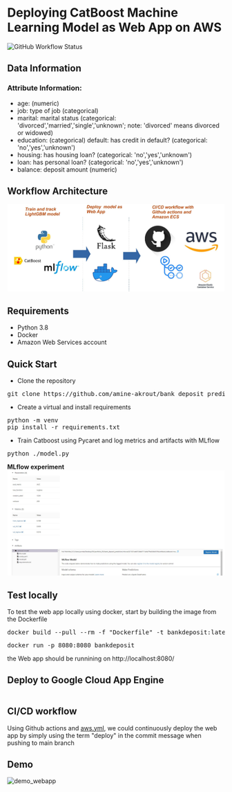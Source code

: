# Deploying CatBoost Machine Learning Model as Web App on AWS  
![GitHub Workflow Status](https://img.shields.io/github/workflow/status/amine-akrout/bank_deposit_prediction/Deploy%20to%20Amazon%20ECS)

## Data Information

### Attribute Information:
- age: (numeric)
- job: type of job (categorical)
- marital: marital status (categorical: 'divorced','married','single','unknown'; note: 'divorced' means divorced or widowed)
- education: (categorical)
default: has credit in default? (categorical: 'no','yes','unknown')
- housing: has housing loan? (categorical: 'no','yes','unknown')
- loan: has personal loan? (categorical: 'no','yes','unknown')
- balance: deposit amount (numeric)

## Workflow Architecture
![workflow_architecture](./demo/workflow_architecture.JPG) 

## Requirements
* Python 3.8
* Docker
* Amazon Web Services account

## Quick Start
* Clone the repository
<pre>
git clone https://github.com/amine-akrout/bank_deposit_prediction
</pre>
* Create a virtual and install requirements
<pre>
python -m venv
pip install -r requirements.txt
</pre>
* Train Catboost using Pycaret and log metrics and artifacts with MLflow
<pre>
python ./model.py
</pre>

**MLflow experiment**
![demo_webapp](./demo/mlflow.JPG)  

## Test locally
To test the web app locally using docker, start by building the image from the Dockerfile
<pre>
docker build --pull --rm -f "Dockerfile" -t bankdeposit:latest "."
</pre>

<pre>
docker run -p 8080:8080 bankdeposit
</pre>
the Web app should be runnining on http://localhost:8080/

## Deploy to Google Cloud App Engine


<pre>
</pre>

## CI/CD workflow
Using Github actions and [aws.yml](https://github.com/amine-akrout/bank_deposit_prediction/blob/master/.github/workflows/aws.yml), we could continuously deploy the web app by simply using the term "deploy" in the commit message when pushing to main branch

## Demo


![demo_webapp](./demo/webapp.gif)  

